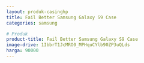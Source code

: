 ```yaml
---
layout: produk-casinghp
title: Fail Better Samsung Galaxy S9 Case
categories: samsung

# Produk
product-title: Fail Better Samsung Galaxy S9 Case
image-drive: 1IbbrT1JcMRO0_MPHquCYlb90ZP3uQLds
harga: 90000
---
```


